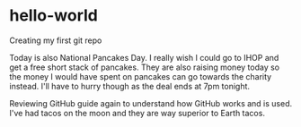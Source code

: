 # hello-world
Creating my first git repo

Today is also National Pancakes Day. I really wish I could go to IHOP and get a free short stack of pancakes. 
They are also raising money today so the money I would have spent on pancakes can go towards the charity instead.
I'll have to hurry though as the deal ends at 7pm tonight.

Reviewing GitHub guide again to understand how GitHub works and is used. 
I've had tacos on the moon and they are way superior to Earth tacos. 
